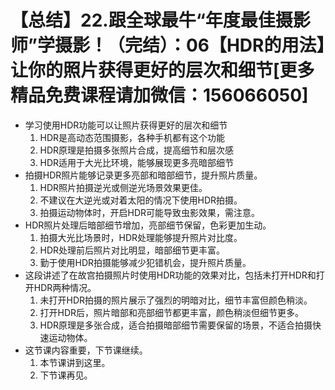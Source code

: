 # 【总结】22.跟全球最牛“年度最佳摄影师”学摄影！（完结）：06【HDR的用法】让你的照片获得更好的层次和细节[更多精品免费课程请加微信：156066050]

-   学习使用HDR功能可以让照片获得更好的层次和细节
    1.  HDR是高动态范围摄影，各种手机都有这个功能
    2.  HDR原理是拍摄多张照片合成，提高细节和层次感
    3.  HDR适用于大光比环境，能够展现更多亮暗部细节
-   拍摄HDR照片能够记录更多亮部和暗部细节，提升照片质量。
    1.  HDR照片拍摄逆光或侧逆光场景效果更佳。
    2.  不建议在大逆光或对着太阳的情况下使用HDR拍摄。
    3.  拍摄运动物体时，开启HDR可能导致虫影效果，需注意。
-   HDR照片处理后暗部细节增加，亮部细节保留，色彩更加生动。
    1.  拍摄大光比场景时，HDR处理能够提升照片对比度。
    2.  HDR处理前后照片对比明显，暗部细节更丰富。
    3.  勤于使用HDR拍摄能够减少犯错机会，提升照片质量。
-   这段讲述了在故宫拍摄照片时使用HDR功能的效果对比，包括未打开HDR和打开HDR两种情况。
    1.  未打开HDR拍摄的照片展示了强烈的明暗对比，细节丰富但颜色稍淡。
    2.  打开HDR后，照片暗部和亮部细节都更丰富，颜色稍淡但细节更多。
    3.  HDR原理是多张合成，适合拍摄暗部细节需要保留的场景，不适合拍摄快速运动物体。
-   这节课内容重要，下节课继续。
    1.  本节课讲到这里。
    2.  下节课再见。